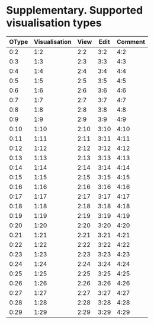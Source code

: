 # Supplementary. Supported visualisation types

| OType | Visualisation | View | Edit | Comment |
| -- | -- | -- | -- | -- |
| 0:2 | 1:2 | 2:2 | 3:2 | 4:2 |
| 0:3 | 1:3 | 2:3 | 3:3 | 4:3 |
| 0:4 | 1:4 | 2:4 | 3:4 | 4:4 |
| 0:5 | 1:5 | 2:5 | 3:5 | 4:5 |
| 0:6 | 1:6 | 2:6 | 3:6 | 4:6 |
| 0:7 | 1:7 | 2:7 | 3:7 | 4:7 |
| 0:8 | 1:8 | 2:8 | 3:8 | 4:8 |
| 0:9 | 1:9 | 2:9 | 3:9 | 4:9 |
| 0:10 | 1:10 | 2:10 | 3:10 | 4:10 |
| 0:11 | 1:11 | 2:11 | 3:11 | 4:11 |
| 0:12 | 1:12 | 2:12 | 3:12 | 4:12 |
| 0:13 | 1:13 | 2:13 | 3:13 | 4:13 |
| 0:14 | 1:14 | 2:14 | 3:14 | 4:14 |
| 0:15 | 1:15 | 2:15 | 3:15 | 4:15 |
| 0:16 | 1:16 | 2:16 | 3:16 | 4:16 |
| 0:17 | 1:17 | 2:17 | 3:17 | 4:17 |
| 0:18 | 1:18 | 2:18 | 3:18 | 4:18 |
| 0:19 | 1:19 | 2:19 | 3:19 | 4:19 |
| 0:20 | 1:20 | 2:20 | 3:20 | 4:20 |
| 0:21 | 1:21 | 2:21 | 3:21 | 4:21 |
| 0:22 | 1:22 | 2:22 | 3:22 | 4:22 |
| 0:23 | 1:23 | 2:23 | 3:23 | 4:23 |
| 0:24 | 1:24 | 2:24 | 3:24 | 4:24 |
| 0:25 | 1:25 | 2:25 | 3:25 | 4:25 |
| 0:26 | 1:26 | 2:26 | 3:26 | 4:26 |
| 0:27 | 1:27 | 2:27 | 3:27 | 4:27 |
| 0:28 | 1:28 | 2:28 | 3:28 | 4:28 |
| 0:29 | 1:29 | 2:29 | 3:29 | 4:29 |

